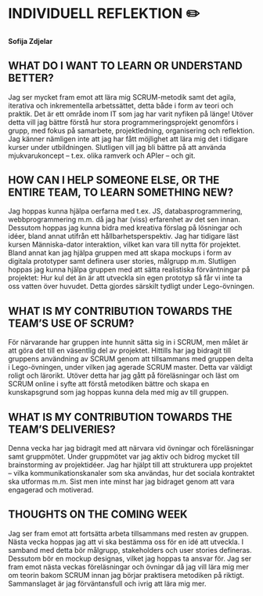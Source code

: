 # INDIVIDUELL REFLEKTION :pencil2:
#### Sofija Zdjelar

## WHAT DO I WANT TO LEARN OR UNDERSTAND BETTER?
Jag ser mycket fram emot att lära mig SCRUM-metodik samt det agila, iterativa och inkrementella arbetssättet, detta både i form av teori och praktik. Det är ett område inom IT som jag har varit nyfiken på länge! Utöver detta vill jag bättre förstå hur stora programmeringsprojekt genomförs i grupp, med fokus på samarbete, projektledning, organisering och reflektion. Jag känner nämligen inte att jag har fått möjlighet att lära mig det i tidigare kurser under utbildningen. Slutligen vill jag bli bättre på att använda mjukvarukoncept – t.ex. olika ramverk och APIer – och git. 

## HOW CAN I HELP SOMEONE ELSE, OR THE ENTIRE TEAM, TO LEARN SOMETHING NEW? 
Jag hoppas kunna hjälpa oerfarna med t.ex. JS, databasprogrammering, webbprogrammering m.m. då jag har (viss) erfarenhet av det sen innan. Dessutom hoppas jag kunna bidra med kreativa förslag på lösningar och idéer, bland annat utifrån ett hållbarhetsperspektiv. Jag har tidigare läst kursen Människa-dator interaktion, vilket kan vara till nytta för projektet. Bland annat kan jag hjälpa gruppen med att skapa mockups i form av digitala prototyper samt definera user stories, målgrupp m.m.  Slutligen hoppas jag kunna hjälpa gruppen med att sätta realistiska förväntningar på projektet: Hur kul det än är att utveckla sin egen prototyp så får vi inte ta oss vatten över huvudet. Detta gjordes särskilt tydligt under Lego-övningen. 

## WHAT IS MY CONTRIBUTION TOWARDS THE TEAM’S USE OF SCRUM? 
För närvarande har gruppen inte hunnit sätta sig in i SCRUM, men målet är att göra det till en väsentlig del av projektet. Hittills har jag bidragit till gruppens användning av SCRUM genom att tillsammans med gruppen delta i Lego-övningen, under vilken jag agerade SCRUM master. Detta var väldigt roligt och lärorikt. Utöver detta har jag gått på föreläsningar och läst om SCRUM online i syfte att förstå metodiken bättre och skapa en kunskapsgrund som jag hoppas kunna dela med mig av till gruppen.   

## WHAT IS MY CONTRIBUTION TOWARDS THE TEAM’S DELIVERIES? 
Denna vecka har jag bidragit med att närvara vid övningar och föreläsningar samt gruppmötet. Under gruppmötet var jag aktiv och bidrog mycket till brainstorming av projektidéer. Jag har hjälpt till att strukturera upp projektet – vilka kommunikationskanaler som ska användas, hur det sociala kontraktet ska utformas m.m. Sist men inte minst har jag bidraget genom att vara engagerad och motiverad. 

## THOUGHTS ON THE COMING WEEK
Jag ser fram emot att fortsätta arbeta tillsammans med resten av gruppen. Nästa vecka hoppas jag att vi ska bestämma oss för en idé att utveckla. I samband med detta bör målgrupp, stakeholders och user stories defineras. Dessutom bör en mockup designas, vilket jag hoppas ta ansvar för. Jag ser fram emot nästa veckas föreläsningar och övningar då jag vill lära mig mer om teorin bakom SCRUM innan jag börjar praktisera metodiken på riktigt. Sammanslaget är jag förväntansfull och ivrig att lära mig mer. 


